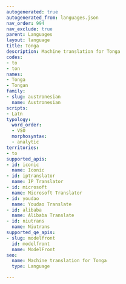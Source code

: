 ```yaml
---
autogenerated: true
autogenerated_from: languages.json
nav_order: 994
nav_exclude: true
parent: Languages
layout: language
title: Tonga
description: Machine translation for Tonga
codes:
- to
- ton
names:
- Tonga
- Tongan
family:
- slug: austronesian
  name: Austronesian
scripts:
- Latn
typology:
  word_order:
  - VSO
  morphosyntax:
  - analytic
territories:
- to
supported_apis:
- id: iconic
  name: Iconic
- id: iptranslator
  name: IP Translator
- id: microsoft
  name: Microsoft Translator
- id: youdao
  name: Youdao Translate
- id: alibaba
  name: Alibaba Translate
- id: niutrans
  name: Niutrans
supported_qe_apis:
- slug: modelfront
  id: modelfront
  name: ModelFront
seo:
  name: Machine translation for Tonga
  type: Language

---
```


